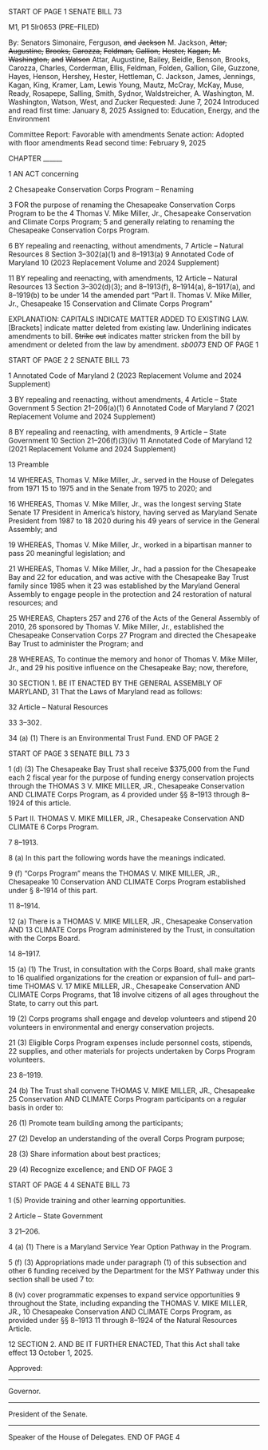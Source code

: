 START OF PAGE 1
SENATE BILL 73

M1, P1 5lr0653
(PRE–FILED)

By: Senators Simonaire, Ferguson, ~~and~~ ~~Jackson~~ M. Jackson, ~~Attar,~~ ~~Augustine,~~
~~Brooks,~~ ~~Carozza,~~ ~~Feldman,~~ ~~Gallion,~~ ~~Hester,~~ ~~Kagan,~~ ~~M.~~ ~~Washington,~~ ~~and~~
~~Watson~~ Attar, Augustine, Bailey, Beidle, Benson, Brooks, Carozza, Charles,
Corderman, Ellis, Feldman, Folden, Gallion, Gile, Guzzone, Hayes, Henson,
Hershey, Hester, Hettleman, C. Jackson, James, Jennings, Kagan, King,
Kramer, Lam, Lewis Young, Mautz, McCray, McKay, Muse, Ready,
Rosapepe, Salling, Smith, Sydnor, Waldstreicher, A. Washington,
M. Washington, Watson, West, and Zucker
Requested: June 7, 2024
Introduced and read first time: January 8, 2025
Assigned to: Education, Energy, and the Environment

Committee Report: Favorable with amendments
Senate action: Adopted with floor amendments
Read second time: February 9, 2025

CHAPTER ______

1 AN ACT concerning

2 Chesapeake Conservation Corps Program – Renaming

3 FOR the purpose of renaming the Chesapeake Conservation Corps Program to be the
4 Thomas V. Mike Miller, Jr., Chesapeake Conservation and Climate Corps Program;
5 and generally relating to renaming the Chesapeake Conservation Corps Program.

6 BY repealing and reenacting, without amendments,
7 Article – Natural Resources
8 Section 3–302(a)(1) and 8–1913(a)
9 Annotated Code of Maryland
10 (2023 Replacement Volume and 2024 Supplement)

11 BY repealing and reenacting, with amendments,
12 Article – Natural Resources
13 Section 3–302(d)(3); and 8–1913(f), 8–1914(a), 8–1917(a), and 8–1919(b) to be under
14 the amended part “Part II. Thomas V. Mike Miller, Jr., Chesapeake
15 Conservation and Climate Corps Program”

EXPLANATION: CAPITALS INDICATE MATTER ADDED TO EXISTING LAW.
[Brackets] indicate matter deleted from existing law.
Underlining indicates amendments to bill.
~~Strike~~ ~~out~~ indicates matter stricken from the bill by amendment or deleted from the law by
amendment. *sb0073*
END OF PAGE 1

START OF PAGE 2
2 SENATE BILL 73

1 Annotated Code of Maryland
2 (2023 Replacement Volume and 2024 Supplement)

3 BY repealing and reenacting, without amendments,
4 Article – State Government
5 Section 21–206(a)(1)
6 Annotated Code of Maryland
7 (2021 Replacement Volume and 2024 Supplement)

8 BY repealing and reenacting, with amendments,
9 Article – State Government
10 Section 21–206(f)(3)(iv)
11 Annotated Code of Maryland
12 (2021 Replacement Volume and 2024 Supplement)

13 Preamble

14 WHEREAS, Thomas V. Mike Miller, Jr., served in the House of Delegates from 1971
15 to 1975 and in the Senate from 1975 to 2020; and

16 WHEREAS, Thomas V. Mike Miller, Jr., was the longest serving State Senate
17 President in America’s history, having served as Maryland Senate President from 1987 to
18 2020 during his 49 years of service in the General Assembly; and

19 WHEREAS, Thomas V. Mike Miller, Jr., worked in a bipartisan manner to pass
20 meaningful legislation; and

21 WHEREAS, Thomas V. Mike Miller, Jr., had a passion for the Chesapeake Bay and
22 for education, and was active with the Chesapeake Bay Trust family since 1985 when it
23 was established by the Maryland General Assembly to engage people in the protection and
24 restoration of natural resources; and

25 WHEREAS, Chapters 257 and 276 of the Acts of the General Assembly of 2010,
26 sponsored by Thomas V. Mike Miller, Jr., established the Chesapeake Conservation Corps
27 Program and directed the Chesapeake Bay Trust to administer the Program; and

28 WHEREAS, To continue the memory and honor of Thomas V. Mike Miller, Jr., and
29 his positive influence on the Chesapeake Bay; now, therefore,

30 SECTION 1. BE IT ENACTED BY THE GENERAL ASSEMBLY OF MARYLAND,
31 That the Laws of Maryland read as follows:

32 Article – Natural Resources

33 3–302.

34 (a) (1) There is an Environmental Trust Fund.
END OF PAGE 2

START OF PAGE 3
SENATE BILL 73 3

1 (d) (3) The Chesapeake Bay Trust shall receive $375,000 from the Fund each
2 fiscal year for the purpose of funding energy conservation projects through the THOMAS
3 V. MIKE MILLER, JR., Chesapeake Conservation AND CLIMATE Corps Program, as
4 provided under §§ 8–1913 through 8–1924 of this article.

5 Part II. THOMAS V. MIKE MILLER, JR., Chesapeake Conservation AND CLIMATE
6 Corps Program.

7 8–1913.

8 (a) In this part the following words have the meanings indicated.

9 (f) “Corps Program” means the THOMAS V. MIKE MILLER, JR., Chesapeake
10 Conservation AND CLIMATE Corps Program established under § 8–1914 of this part.

11 8–1914.

12 (a) There is a THOMAS V. MIKE MILLER, JR., Chesapeake Conservation AND
13 CLIMATE Corps Program administered by the Trust, in consultation with the Corps Board.

14 8–1917.

15 (a) (1) The Trust, in consultation with the Corps Board, shall make grants to
16 qualified organizations for the creation or expansion of full– and part–time THOMAS V.
17 MIKE MILLER, JR., Chesapeake Conservation AND CLIMATE Corps Programs, that
18 involve citizens of all ages throughout the State, to carry out this part.

19 (2) Corps programs shall engage and develop volunteers and stipend
20 volunteers in environmental and energy conservation projects.

21 (3) Eligible Corps Program expenses include personnel costs, stipends,
22 supplies, and other materials for projects undertaken by Corps Program volunteers.

23 8–1919.

24 (b) The Trust shall convene THOMAS V. MIKE MILLER, JR., Chesapeake
25 Conservation AND CLIMATE Corps Program participants on a regular basis in order to:

26 (1) Promote team building among the participants;

27 (2) Develop an understanding of the overall Corps Program purpose;

28 (3) Share information about best practices;

29 (4) Recognize excellence; and
END OF PAGE 3

START OF PAGE 4
4 SENATE BILL 73

1 (5) Provide training and other learning opportunities.

2 Article – State Government

3 21–206.

4 (a) (1) There is a Maryland Service Year Option Pathway in the Program.

5 (f) (3) Appropriations made under paragraph (1) of this subsection and other
6 funding received by the Department for the MSY Pathway under this section shall be used
7 to:

8 (iv) cover programmatic expenses to expand service opportunities
9 throughout the State, including expanding the THOMAS V. MIKE MILLER, JR.,
10 Chesapeake Conservation AND CLIMATE Corps Program, as provided under §§ 8–1913
11 through 8–1924 of the Natural Resources Article.

12 SECTION 2. AND BE IT FURTHER ENACTED, That this Act shall take effect
13 October 1, 2025.

Approved:

________________________________________________________________________________
Governor.

________________________________________________________________________________
President of the Senate.

________________________________________________________________________________
Speaker of the House of Delegates.
END OF PAGE 4